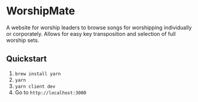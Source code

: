 # WorshipMate

A website for worship leaders to browse songs for worshipping individually or
corporately. Allows for easy key transposition and selection of full worship
sets.

## Quickstart

1. `brew install yarn`
1. `yarn`
1. `yarn client dev`
1. Go to `http://localhost:3000`
